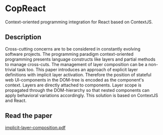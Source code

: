 # CopReact
Context-oriented programming integration for React based on ContextJS.

## Description
Cross-cutting concerns are to be considered in constantly evolving software projects. The programming paradigm context-oriented programming presents language constructs like layers and partial methods to manage cross-cuts. The management of layer composition can be a non-trivial task too. This paper introduces an approach of explicit layer definitions with implicit layer activation. Therefore the position of stateful web UI-components in the DOM-tree is encoded as the component's context. Layers are directly attached to components. Layer scope is propagated through the DOM-hierarchy so that nested components can apply behavioral variations accordingly. This solution is based on ContextJS and React.

## Read the paper
[implicit-layer-composition.pdf](implicit-layer-composition.pdf)

